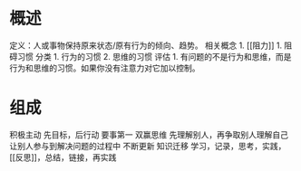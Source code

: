 #  概述
定义：人或事物保持原来状态/原有行为的倾向、趋势。
相关概念
	1. [[阻力]]
		1. 阻碍习惯
分类
	1. 行为的习惯
	2. 思维的习惯
评估
	1. 有问题的不是行为和思维，而是行为和思维的习惯。如果你没有注意力对它加以控制。
# 组成
积极主动
先目标，后行动
要事第一
双赢思维
先理解别人，再争取别人理解自己
让别人参与到解决问题的过程中
不断更新
知识迁移
	学习，记录，思考，实践，[[反思]]，总结，链接，再实践